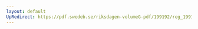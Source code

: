 ```yaml
---
layout: default
UpRedirect: https://pdf.swedeb.se/riksdagen-volumeG-pdf/199192/reg_199192/reg_199192_0743.pdf
---
```

